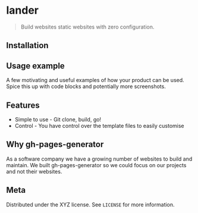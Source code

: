 # lander

> Build websites static websites with zero configuration.

## Installation


## Usage example

A few motivating and useful examples of how your product can be used. Spice this up with code blocks and potentially more screenshots.

## Features

* Simple to use - Git clone, build, go!
* Control - You have control over the template files to easily customise

## Why gh-pages-generator

As a software company we have a growing number of websites to build and maintain. We built gh-pages-generator so we could focus on our projects and not their websites.

## Meta

Distributed under the XYZ license. See ``LICENSE`` for more information.
